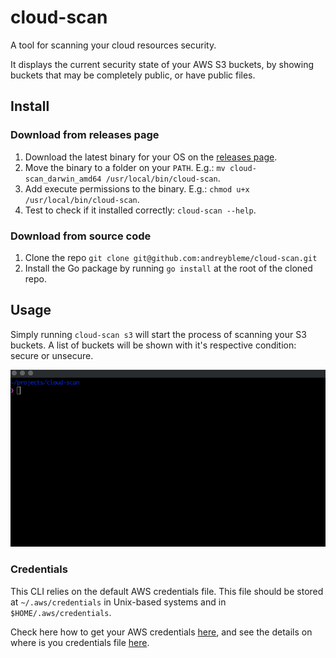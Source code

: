 # cloud-scan

A tool for scanning your cloud resources security.

It displays the current security state of your AWS S3 buckets, by showing buckets that may be completely public, or have public files.

## Install

### Download from releases page

1. Download the latest binary for your OS on the [releases page](https://github.com/andreybleme/cloud-scan/releases).
2. Move the binary to a folder on your `PATH`. E.g.: `mv cloud-scan_darwin_amd64 /usr/local/bin/cloud-scan`.
3. Add execute permissions to the binary. E.g.: `chmod u+x /usr/local/bin/cloud-scan`.
4. Test to check if it installed correctly: `cloud-scan --help`.

### Download from source code

1. Clone the repo `git clone git@github.com:andreybleme/cloud-scan.git`
2. Install the Go package by running `go install` at the root of the cloned repo.

## Usage

Simply running `cloud-scan s3` will start the process of scanning your S3 buckets. A list of buckets will be shown with it's respective condition: secure or unsecure.

![Cloud Scan](https://github.com/andreybleme/cloud-scan/blob/master/cloud-scan.gif)

### Credentials

This CLI relies on the default AWS credentials file. This file should be stored at `~/.aws/credentials` in Unix-based systems and in `$HOME/.aws/credentials`.

Check here how to get your AWS credentials [here](https://docs.aws.amazon.com/general/latest/gr/aws-sec-cred-types.html), and see the details on where is you credentials file [here](https://docs.aws.amazon.com/cli/latest/userguide/cli-configure-files.html).

